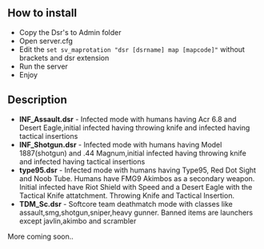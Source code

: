 ## How to install

* Copy the Dsr's to Admin folder
* Open server.cfg
* Edit the ```set sv_maprotation "dsr [dsrname] map [mapcode]"``` without brackets and dsr extension
* Run the server
* Enjoy
## Description
* **INF_Assault.dsr** - Infected mode with humans having Acr 6.8 and Desert Eagle,initial infected having throwing knife and infected having tactical insertions
* **INF_Shotgun.dsr** - Infected mode with humans having Model 1887(shotgun) and .44 Magnum,initial infected having throwing knife and infected having tactical insertions
* **type95.dsr** - Infected mode with humans having Type95, Red Dot Sight and Noob Tube. Humans have FMG9 Akimbos as a secondary weapon.
Initial infected have Riot Shield with Speed and a Desert Eagle with the Tactical Knife attatchment. Throwing Knife and Tactical Insertion. 
* **TDM_Sc.dsr** - Softcore team deathmatch mode with classes like assault,smg,shotgun,sniper,heavy gunner. Banned items are launchers except javlin,akimbo and scrambler

More coming soon..
